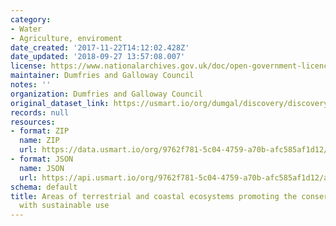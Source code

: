 ```yaml
---
category:
- Water
- Agriculture, enviroment
date_created: '2017-11-22T14:12:02.428Z'
date_updated: '2018-09-27 13:57:08.007'
license: https://www.nationalarchives.gov.uk/doc/open-government-licence/version/3/
maintainer: Dumfries and Galloway Council
notes: ''
organization: Dumfries and Galloway Council
original_dataset_link: https://usmart.io/org/dumgal/discovery/discovery-view-detail/8ae382e0-1cea-447f-9dc3-b6d1503d08f9
records: null
resources:
- format: ZIP
  name: ZIP
  url: https://data.usmart.io/org/9762f781-5c04-4759-a70b-afc585af1d12/resource?resourceGUID=3accd5d4-8c39-4aad-b57a-e176df00e039
- format: JSON
  name: JSON
  url: https://api.usmart.io/org/9762f781-5c04-4759-a70b-afc585af1d12/a48c63c4-b077-45ca-8bcb-5a9ac2869a41/1/urql
schema: default
title: Areas of terrestrial and coastal ecosystems promoting the conservation of biodiversity
  with sustainable use
---
```

